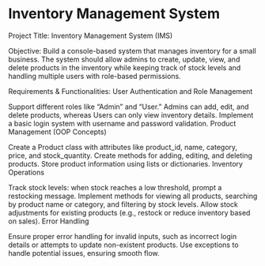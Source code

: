 # Inventory Management System 
Project Title:
Inventory Management System (IMS)

Objective:
Build a console-based system that manages inventory for a small business. The system should allow admins to create, update, view, and delete products in the inventory while keeping track of stock levels and handling multiple users with role-based permissions.

Requirements & Functionalities:
User Authentication and Role Management

Support different roles like “Admin” and “User.”
Admins can add, edit, and delete products, whereas Users can only view inventory details.
Implement a basic login system with username and password validation.
Product Management (OOP Concepts)

Create a Product class with attributes like product_id, name, category, price, and stock_quantity.
Create methods for adding, editing, and deleting products.
Store product information using lists or dictionaries.
Inventory Operations

Track stock levels: when stock reaches a low threshold, prompt a restocking message.
Implement methods for viewing all products, searching by product name or category, and filtering by stock levels.
Allow stock adjustments for existing products (e.g., restock or reduce inventory based on sales).
Error Handling

Ensure proper error handling for invalid inputs, such as incorrect login details or attempts to update non-existent products.
Use exceptions to handle potential issues, ensuring smooth flow.
